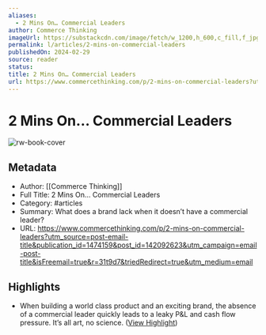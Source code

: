 ```yaml
---
aliases:
  - 2 Mins On… Commercial Leaders
author: Commerce Thinking
imageUrl: https://substackcdn.com/image/fetch/w_1200,h_600,c_fill,f_jpg,q_auto:good,fl_progressive:steep,g_auto/https%3A%2F%2Fsubstack-post-media.s3.amazonaws.com%2Fpublic%2Fimages%2Fcd9fd895-78bf-45f4-b7e3-4116aa299f11_1456x1048.png
permalink: l/articles/2-mins-on-commercial-leaders
publishedOn: 2024-02-29
source: reader
status: 
title: 2 Mins On… Commercial Leaders
url: https://www.commercethinking.com/p/2-mins-on-commercial-leaders?utm_source=post-email-title&publication_id=1474159&post_id=142092623&utm_campaign=email-post-title&isFreemail=true&r=31t9d7&triedRedirect=true&utm_medium=email
---
```

# 2 Mins On… Commercial Leaders

![rw-book-cover](https://substackcdn.com/image/fetch/w_1200,h_600,c_fill,f_jpg,q_auto:good,fl_progressive:steep,g_auto/https%3A%2F%2Fsubstack-post-media.s3.amazonaws.com%2Fpublic%2Fimages%2Fcd9fd895-78bf-45f4-b7e3-4116aa299f11_1456x1048.png)

## Metadata

- Author: [[Commerce Thinking]]
- Full Title: 2 Mins On… Commercial Leaders
- Category: #articles
- Summary: What does a brand lack when it doesn’t have a commercial leader?
- URL: https://www.commercethinking.com/p/2-mins-on-commercial-leaders?utm_source=post-email-title&publication_id=1474159&post_id=142092623&utm_campaign=email-post-title&isFreemail=true&r=31t9d7&triedRedirect=true&utm_medium=email

## Highlights

- When building a world class product and an exciting brand, the absence of a commercial leader quickly leads to a leaky P&L and cash flow pressure. It’s all art, no science. ([View Highlight](https://read.readwise.io/read/01hvexhhz2y6awqq9syjaez7k9))
